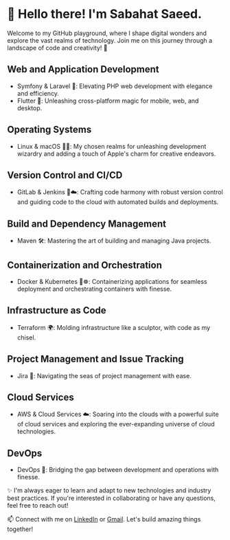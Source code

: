 # 👋 Hello there! I'm Sabahat Saeed. 

Welcome to my GitHub playground, where I shape digital wonders and explore the vast realms of technology. Join me on this journey through a landscape of code and creativity! 🚀

## Web and Application Development

- Symfony & Laravel 🚀: Elevating PHP web development with elegance and efficiency.
- Flutter 🚀: Unleashing cross-platform magic for mobile, web, and desktop.

## Operating Systems

- Linux & macOS 🐧🍎: My chosen realms for unleashing development wizardry and adding a touch of Apple's charm for creative endeavors.

## Version Control and CI/CD

- GitLab & Jenkins 🦊☁️: Crafting code harmony with robust version control and guiding code to the cloud with automated builds and deployments.

## Build and Dependency Management

- Maven 🛠️: Mastering the art of building and managing Java projects.

## Containerization and Orchestration

- Docker & Kubernetes 🐳☸️: Containerizing applications for seamless deployment and orchestrating containers with finesse.

## Infrastructure as Code

- Terraform 🌍: Molding infrastructure like a sculptor, with code as my chisel.

## Project Management and Issue Tracking

- Jira 📅: Navigating the seas of project management with ease.

## Cloud Services

- AWS & Cloud Services ☁️: Soaring into the clouds with a powerful suite of cloud services and exploring the ever-expanding universe of cloud technologies.

## DevOps

- DevOps 🔄: Bridging the gap between development and operations with finesse.

✨ I'm always eager to learn and adapt to new technologies and industry best practices. If you're interested in collaborating or have any questions, feel free to reach out!

📫 Connect with me on [LinkedIn](https://www.linkedin.com/in/sabahat-saeed) or [Gmail](mailto:sabahatsaeed31@gmail.com). Let's build amazing things together!
